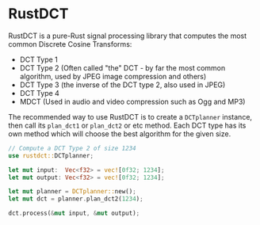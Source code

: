 # RustDCT
RustDCT is a pure-Rust signal processing library that computes the most common Discrete Cosine Transforms: 

* DCT Type 1
* DCT Type 2 (Often called "the" DCT - by far the most common algorithm, used by JPEG image compression and others)
* DCT Type 3 (the inverse of the DCT type 2, also used in JPEG)
* DCT Type 4
* MDCT (Used in audio and video compression such as Ogg and MP3)

The recommended way to use RustDCT is to create a `DCTplanner` instance, then call its `plan_dct1` or `plan_dct2` or etc method. Each DCT type has its own method which will choose the best algorithm for the given size.

```rust
// Compute a DCT Type 2 of size 1234
use rustdct::DCTplanner;

let mut input:  Vec<f32> = vec![0f32; 1234];
let mut output: Vec<f32> = vec![0f32; 1234];

let mut planner = DCTplanner::new();
let mut dct = planner.plan_dct2(1234);

dct.process(&mut input, &mut output);

```
